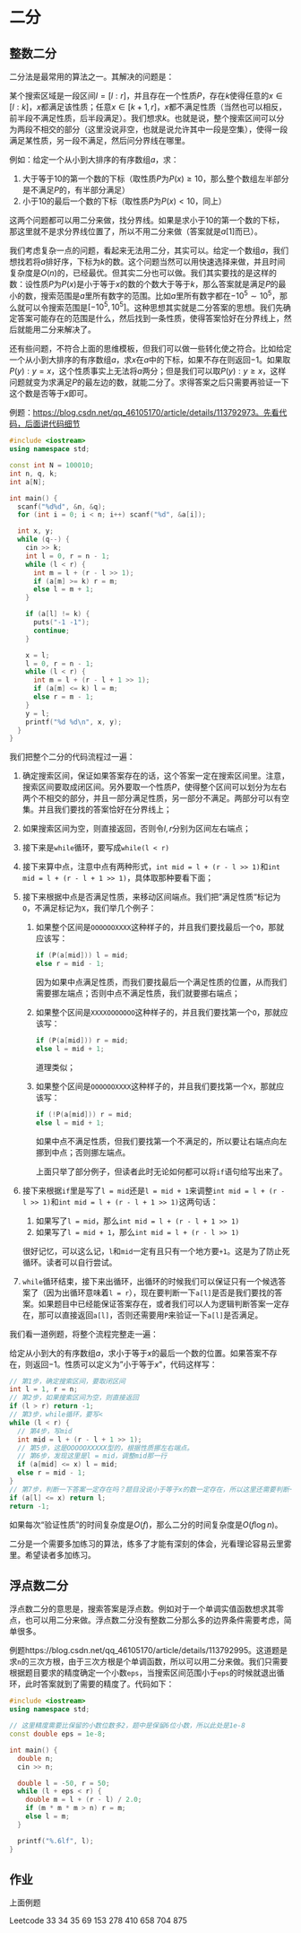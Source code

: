 # 二分



## 整数二分

二分法是最常用的算法之一。其解决的问题是：

某个搜索区域是一段区间$I=[l:r]$，并且存在一个性质$P$，存在$k$使得任意的$x\in[l:k]$，$x$都满足该性质；任意$x\in [k+1,r]$，$x$都不满足性质（当然也可以相反，前半段不满足性质，后半段满足）。我们想求$k$。也就是说，整个搜索区间可以分为两段不相交的部分（这里没说非空，也就是说允许其中一段是空集），使得一段满足某性质，另一段不满足，然后问分界线在哪里。



例如：给定一个从小到大排序的有序数组$a$，求：

1. 大于等于$10$的第一个数的下标（取性质$P$为$P(x)\ge 10$，那么整个数组左半部分是不满足$P$的，有半部分满足）
2. 小于$10$的最后一个数的下标（取性质$P$为$P(x)<10$，同上）

这两个问题都可以用二分来做，找分界线。如果是求小于$10$的第一个数的下标，那这里就不是求分界线位置了，所以不用二分来做（答案就是$a[1]$而已）。



我们考虑复杂一点的问题，看起来无法用二分，其实可以。给定一个数组$a$，我们想找若将$a$排好序，下标为$k$的数。这个问题当然可以用快速选择来做，并且时间复杂度是$O(n)$的，已经最优。但其实二分也可以做。我们其实要找的是这样的数：设性质$P$为$P(x)$是小于等于$x$的数的个数大于等于$k$，那么答案就是满足$P$的最小的数，搜索范围是$a$里所有数字的范围。比如$a$里所有数字都在$-10^5\sim 10^5$，那么就可以令搜索范围是$[-10^5,10^5]$。这种思想其实就是二分答案的思想。我们先确定答案可能存在的范围是什么，然后找到一条性质，使得答案恰好在分界线上，然后就能用二分来解决了。



还有些问题，不符合上面的思维模板，但我们可以做一些转化使之符合。比如给定一个从小到大排序的有序数组$a$，求$x$在$a$中的下标，如果不存在则返回$-1$。如果取$P(y):y=x$，这个性质事实上无法将$a$两分；但是我们可以取$P(y):y\ge x$，这样问题就变为求满足$P$的最左边的数，就能二分了。求得答案之后只需要再验证一下这个数是否等于$x$即可。



例题：https://blog.csdn.net/qq_46105170/article/details/113792973。先看代码，后面讲代码细节

```cpp
#include <iostream>
using namespace std;

const int N = 100010;
int n, q, k;
int a[N];

int main() {
  scanf("%d%d", &n, &q);
  for (int i = 0; i < n; i++) scanf("%d", &a[i]);

  int x, y;
  while (q--) {
    cin >> k;
    int l = 0, r = n - 1;
    while (l < r) {
      int m = l + (r - l >> 1);
      if (a[m] >= k) r = m;
      else l = m + 1;
    }

    if (a[l] != k) {
      puts("-1 -1");
      continue;
    }

    x = l;
    l = 0, r = n - 1;
    while (l < r) {
      int m = l + (r - l + 1 >> 1);
      if (a[m] <= k) l = m;
      else r = m - 1;
    }
    y = l;
    printf("%d %d\n", x, y);
  }
}
```



我们把整个二分的代码流程过一遍：

1. 确定搜索区间，保证如果答案存在的话，这个答案一定在搜索区间里。注意，搜索区间要取成闭区间。另外要取一个性质$P$，使得整个区间可以划分为左右两个不相交的部分，并且一部分满足性质，另一部分不满足。两部分可以有空集。并且我们要找的答案恰好在分界线上；

2. 如果搜索区间为空，则直接返回，否则令$l,r$分别为区间左右端点；

3. 接下来是`while`循环，要写成`while(l < r)`

4. 接下来算中点，注意中点有两种形式，`int mid = l + (r - l >> 1)`和`int mid = l + (r - l + 1 >> 1)`，具体取那种要看下面；

5. 接下来根据中点是否满足性质，来移动区间端点。我们把”满足性质“标记为`O`，不满足标记为`X`，我们举几个例子：

   1. 如果整个区间是`OOOOOOXXXX`这种样子的，并且我们要找最后一个`O`，那就应该写：

      ```cpp
      if (P(a[mid])) l = mid;
      else r = mid - 1;
      ```

      因为如果中点满足性质，而我们要找最后一个满足性质的位置，从而我们需要挪左端点；否则中点不满足性质，我们就要挪右端点；

   2. 如果整个区间是`XXXXOOOOOOO`这种样子的，并且我们要找第一个`O`，那就应该写：

      ```cpp
      if (P(a[mid])) r = mid;
      else l = mid + 1;
      ```

      道理类似；

   3. 如果整个区间是`OOOOOOXXXX`这种样子的，并且我们要找第一个`X`，那就应该写：

      ```cpp
      if (!P(a[mid])) r = mid;
      else l = mid + 1;
      ```

      如果中点不满足性质，但我们要找第一个不满足的，所以要让右端点向左挪到中点；否则挪左端点。

      上面只举了部分例子，但读者此时无论如何都可以将`if`语句给写出来了。

6. 接下来根据`if`里是写了`l = mid`还是`l = mid + 1`来调整`int mid = l + (r - l >> 1)`和`int mid = l + (r - l + 1 >> 1)`这两句话：

   1. 如果写了`l = mid`，那么`int mid = l + (r - l + 1 >> 1)`
   2. 如果写了`l = mid + 1`，那么`int mid = l + (r - l >> 1)`

   很好记忆，可以这么记，`l`和`mid`一定有且只有一个地方要`+1`。这是为了防止死循环。读者可以自行尝试。

7. `while`循环结束，接下来出循环，出循环的时候我们可以保证只有一个候选答案了（因为出循环意味着`l = r`），现在要判断一下`a[l]`是否是我们要找的答案。如果题目中已经能保证答案存在，或者我们可以人为逻辑判断答案一定存在，那可以直接返回`a[l]`，否则还需要用`P`来验证一下`a[l]`是否满足。



我们看一道例题，将整个流程完整走一遍：

给定从小到大的有序数组$a$，求小于等于$x$的最后一个数的位置。如果答案不存在，则返回$-1$。性质可以定义为”小于等于$x$"，代码这样写：

```cpp
// 第1步，确定搜索区间，要取闭区间
int l = 1, r = n;
// 第2步，如果搜索区间为空，则直接返回
if (l > r) return -1;
// 第3步，while循环，要写<
while (l < r) {
  // 第4步，写mid
  int mid = l + (r - l + 1 >> 1);
  // 第5步，这是OOOOOXXXXX型的，根据性质挪左右端点。
  // 第6步，发现这里是l = mid，调整mid那一行
  if (a[mid] <= x) l = mid;
  else r = mid - 1;
}
// 第7步，判断一下答案一定存在吗？题目没说小于等于x的数一定存在，所以这里还需要判断一下
if (a[l] <= x) return l;
return -1;
```



如果每次“验证性质”的时间复杂度是$O(f)$，那么二分的时间复杂度是$O(f\log n)$。



二分是一个需要多加练习的算法，练多了才能有深刻的体会，光看理论容易云里雾里。希望读者多加练习。



## 浮点数二分

浮点数二分的意思是，搜索答案是浮点数。例如对于一个单调实值函数想求其零点，也可以用二分来做。浮点数二分没有整数二分那么多的边界条件需要考虑，简单很多。

例题https://blog.csdn.net/qq_46105170/article/details/113792995。这道题是求`n`的三次方根，由于三次方根是个单调函数，所以可以用二分来做。我们只需要根据题目要求的精度确定一个小数`eps`，当搜索区间范围小于`eps`的时候就退出循环，此时答案就到了需要的精度了。代码如下：

```cpp
#include <iostream>
using namespace std;

// 这里精度需要比保留的小数位数多2，题中是保留6位小数，所以此处是1e-8
const double eps = 1e-8;

int main() {
  double n;
  cin >> n;

  double l = -50, r = 50;
  while (l + eps < r) {
    double m = l + (r - l) / 2.0;
    if (m * m * m > n) r = m;
    else l = m;
  }

  printf("%.6lf", l);
}
```





## 作业

上面例题

Leetcode 33 34 35 69 153 278 410 658 704 875





